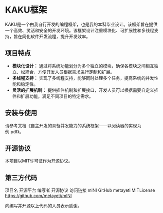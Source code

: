 # KAKU框架

KAKU是一个由我自行开发的编程框架，也是我的本科毕业设计。该框架旨在提供一个高效、灵活和安全的开发环境。该框架设计注重模块化、可扩展性和多线程支持，旨在简化软件开发流程，提升开发效率。

## 项目特点

- **模块化设计：** 通过将系统功能划分为多个独立的模块，确保各模块之间相互独立、松耦合，方便开发人员根据需求进行定制和扩展。
- **多线程支持：** 实现了多线程支持，能够同时处理多个任务，提高系统的并发性能和稳定性。
- **灵活的扩展机制：** 提供插件机制和扩展接口，开发人员可以根据需要自定义插件和扩展功能，满足不同项目的特定需求。

## 安装与使用

请参考文档《自主开发的具备并发能力的系统框架——以阅读器的实现为例.pdf》。

## 开源协议
本项目以MIT许可证作为开源协议。

## 第三方代码
项目名  开源平台  编写者    开源协议     访问链接
mINI    GitHub    metayeti  MITLicense  https://github.com/metayeti/mINI

向编写并开源以上代码的人员表示感谢。
